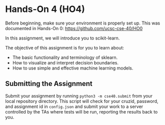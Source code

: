 # Hands-On 4 (HO4)

Before beginning, make sure your environment is properly set up.
This was documented in Hands-On 0: https://github.com/ucsc-cse-40/HO0

In this assignment, we will introduce you to scikit-learn.

The objective of this assignment is for you to learn about:
- The basic functionality and terminology of sklearn.
- How to visualize and interpret decision boundaries.
- How to use simple and effective machine learning models.


## Submitting the Assignment

Submit your assignment by running `python3 -m cse40.submit` from your local repository directory.
This script will check for your cruzid, password, and assignment id in `config.json`
and submit your work to a server controlled by the TAs where tests will be run, reporting the results back to you.
